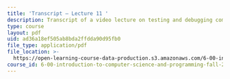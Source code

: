```yaml
---
title: 'Transcript – Lecture 11 '
description: Transcript of a video lecture on testing and debugging computer programs.
type: course
layout: pdf
uid: ad36a18ef505ab8bda2ffdda90d95fb0
file_type: application/pdf
file_location: >-
  https://open-learning-course-data-production.s3.amazonaws.com/6-00-introduction-to-computer-science-and-programming-fall-2008/ad36a18ef505ab8bda2ffdda90d95fb0_6-00F08-L11.pdf
course_id: 6-00-introduction-to-computer-science-and-programming-fall-2008
---
```

